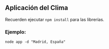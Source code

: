 ## Aplicación del Clima

Recuerden ejecutar ```npm install``` para las librerías.

### Ejemplo:
```
node app -d "Madrid, España"
```